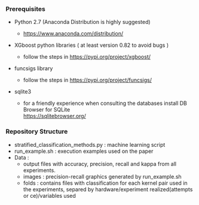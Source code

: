 ### Prerequisites

- Python 2.7 (Anaconda Distribution is highly suggested)
  - https://www.anaconda.com/distribution/

- XGboost python libraries ( at least version 0.82 to avoid bugs  )
  - follow the steps in https://pypi.org/project/xgboost/

- funcsigs library
  - follow the steps in https://pypi.org/project/funcsigs/

- sqlite3
  - for a friendly experience when consulting the databases install DB Browser for SQLite   
    https://sqlitebrowser.org/
  

### Repository Structure

- stratified_classification_methods.py :  machine learning script
- run_example.sh :  execution examples used on the paper
- Data : 
  - output files with accuracy, precision, recall and kappa from all experiments.
  - images : precision-recall graphics generated by run_example.sh
  - folds : contains files with classification for each kernel pair used in the experiments, separed by hardware/experiment realized(attempts or ce)/variables used
